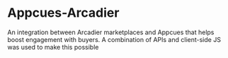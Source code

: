 # Appcues-Arcadier
An integration between Arcadier marketplaces and Appcues that helps boost engagement with buyers. A combination of APIs and client-side JS was used to make this possible 
